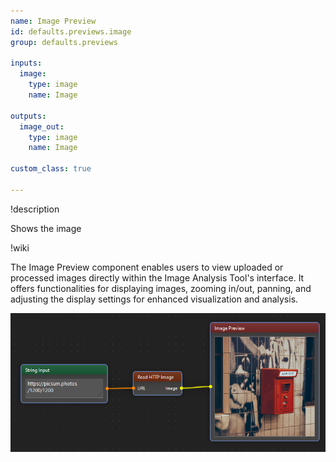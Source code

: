 ```yaml
---
name: Image Preview
id: defaults.previews.image
group: defaults.previews

inputs:
  image:
    type: image
    name: Image

outputs:
  image_out:
    type: image
    name: Image

custom_class: true

---
```


!description

Shows the image

!wiki

The Image Preview component enables users to view uploaded or processed images directly within the Image Analysis Tool's interface. It offers functionalities for displaying images, zooming in/out, panning, and adjusting the display settings for enhanced visualization and analysis.

![Preview node in action](wiki/preview.png)
